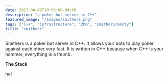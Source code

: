 ```yaml
---
date: 2017-04-09T10:58:08-04:00
description: "a poker bot server in C++" 
featured_image: "/images/smithers.png"
tags: ["C++", "infrastructure", "ZMQ", "smithers/monty"]
title: "smithers"
---
```


Smithers is a poker bot server in C++. It allows your bots to play poker against each other very fast.  It is written in C++ because when C++ is your hammer, everything is a thumb.

**The Stack**

hel